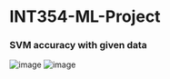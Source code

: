 # INT354-ML-Project

### SVM accuracy with given data
![image](https://user-images.githubusercontent.com/72077931/230730668-ebbfbcec-9caf-4fc2-9a7a-eeda5ff66c3f.png)
![image](https://user-images.githubusercontent.com/72077931/230730728-299efd28-ff04-4b5d-bb02-ba3d7640fd17.png)
